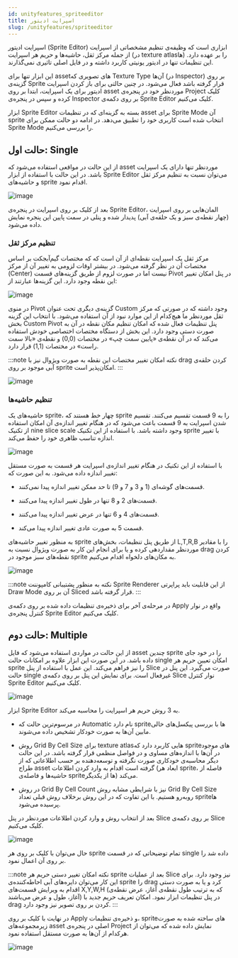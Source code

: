 ```yaml
---
id: unityfeatures_spriteeditor
title: اسپرایت ادیتور
slug: /unityfeatures/spriteeditor
---
```


اسپرایت ادیتور (Sprite Editor) ابزاری است که وظیفه‌ی تنظیم مشخصاتی از اسپرایت از جمله مرکز ثقل، حاشیه‌ها و حریم هر اسپرایت (در texture atlasها) را بر عهده دارد. این تنظیمات تنها در ادیتور یونیتی کاربرد داشته و در فایل اصلی تاثیری نمی‌گذارند.

این ابزار تنها برای assetهای تصویری که Texture Type آن‌ها (در Inspector) بر روی گزینه‌ی Sprite قرار گرفته باشد فعال می‌شود. در چنین حالتی برای باز کردن اسپرایت ادیتور برای یک اسپرایت، ابتدا بر روی asset موردنظر خود در پنجره‌ی Project کلیک کرده و سپس در پنجره‌ی Inspector بر روی دکمه‌ی Sprite Editor کلیک می‌کنیم.

ابزار Sprite Editor بسته به گزینه‌ای که در تنظیمات asset برای Sprite Mode آن sprite انتخاب شده است کاربری خود را تطبیق می‌دهد. در ادامه دو حالت ممکن برای Sprite Mode را بررسی می‌کنیم.

## حالت اول: Single

از این حالت در مواقعی استفاده می‌شود که asset موردنظر تنها دارای یک اسپرایت باشد. در این حالت با استفاده از ابزار Sprite Editor می‌توان نسبت به تنظیم مرکز ثقل و حاشیه‌های sprite اقدام نمود.

![image](/img/sprite_editor_single_mode.png)

بعد از کلیک بر روی اسپرایت در پنجره‌ی Sprite Editor، المان‌هایی بر روی اسپرایت (چهار نقطه‌ی سبز و یک حلقه‌ی آبی) پدیدار شده و پنلی در سمت پایین این پنجره نمایش داده می‌شود.

### تنظیم مرکز ثقل

مرکز ثقل یک اسپرایت نقطه‌ای از آن است که که مختصات گیم‌آبجکت بر اساس مختصات آن در نظر گرفته می‌شود. در بیشتر اوقات لزومی به تغییر آن از مرکز (Center) نیست اما در صورت لزوم از طریق گزینه‌های قسمت Pivot در پنل امکان تغییر این نقطه وجود دارد. این گزینه‌ها عبارتند از:

![image](/img/sprite_editor_pivots.png)

در منوی Pivot گزینه‌ی دیگری تحت عنوان Custom وجود داشته که در صورتی که مرکز ثقل موردنظر ما هیچ‌کدام از این موارد نبود از آن استفاده می‌شود. با انتخاب این گزینه بخش Custom Pivot پنل تنظیمات فعال شده که امکان تنظیم مکان نقطه در آن به صورت دستی وجود دارد. این بخش از دستگاه مختصات اختصاصی خودش استفاده می‌کند که در آن نقطه‌ی «پایین سمت چپ» در مختصات (0,0) و نقطه‌ی «بالا سمت راست» در مختصات (1,1) قرار دارد.

:::note نکته
امکان تغییر مختصات این نقطه به صورت ویژوال نیز با drag کردن حلقه‌ی آبی موجود بر روی sprite امکان‌پذیر است.
:::

![image](/img/sprite_editor_pivot_point.png)

### تنظیم حاشیه‌ها

حاشیه‌های یک sprite، چهار خط هستند که sprite را به 9 قسمت تقسیم می‌کنند. تقسیم شدن اسپرایت به 9 قسمت باعث می‌شود که در هنگام تغییر اندازه‌ی آن امکان استفاده از تکنیک nine slice scale وجود داشته باشد. با استفاده از این تکنیک sprite با تغییر اندازه تناسب ظاهری خود را حفظ می‌کند.

![image](/img/nine_slice_scaling.png)

با استفاده از این تکنیک در هنگام تغییر اندازه‌ی اسپرایت هر قسمت به صورت مستقل تغییر اندازه داده می‌شود. به این صورت که:

* قسمت‌های گوشه‌ای (1 و 3 و 7 و 9) تا حد ممکن تغییر اندازه پیدا نمی‌کنند.

* قسمت‌های 2 و 8 تنها در طول تغییر اندازه پیدا می‌کنند.

* قسمت‌های 4 و 6 تنها در عرض تغییر اندازه پیدا می‌کنند.

* قسمت 5 به صورت عادی تغییر اندازه پیدا می‌کند.

به منظور تغییر حاشیه‌های sprite از طریق پنل تنظیمات، بخش‌های L,T,R,B را با مقادیر موردنظر مقداردهی کرده و یا برای انجام این کار به صورت ویژوال نسبت به drag کردن نقطه‌های سبز موجود در sprite به مکان‌های دلخواه اقدام می‌کنیم.

![image](/img/sprite_editor_borders.png)

:::note نکته
به منظور پشتیبانی کامپوننت Sprite Renderer از این قابلیت باید پراپرتی Draw Mode آن بر روی Sliced قرار گرفته باشد.
:::

در مرحله‌ی آخر برای ذخیره‌ی تنظیمات داده شده بر روی دکمه‌ی Apply واقع در نوار کنترل پنجره‌ی Sprite Editor کلیک می‌کنیم.

## حالت دوم: Multiple

از این حالت در مواردی استفاده می‌شود که فایل asset چندین sprite را در خود جای داده باشد. در این صورت این ابزار علاوه بر امکانات حالت single امکان تعیین حریم هر sprite را نیز فراهم می‌کند. این عمل با استفاده از پنل Slice صورت می‌گیرد. این پنل در حالت single غیرفعال است. برای نمایش این پنل بر روی دکمه‌ی Slice نوار کنترل Sprite Editor کلیک می‌کنیم.

![image](/img/sprite_editor_multiple_mode.png)

ابزار Sprite Editor به 3 روش حریم هر اسپرایت را محاسبه می‌کند.

* در مرسوم‌ترین حالت که Automatic نام دارد spriteها با بررسی پیکسل‌های خالی مابین آن‌ها به صورت خودکار تشخیص داده می‌شوند.

* روش Grid By Cell Size برای texture atlasهایی کاربرد دارد که spriteهای موجود در آن‌ها با اندازه‌های مساوی و در فواصل منظمی قرار گرفته باشد. در این حالت دیگر محاسبه‌ی خودکاری صورت نگرفته و توسعه‌دهنده بر حسب اطلاعاتی که از طراح asset گرفته است اقدام به وارد کردن اطلاعات (ابعاد هر sprite، فاصله از حاشیه‌ها و فاصله‌ی spriteها از یکدیگر) می‌کند.

* در روش Grid By Cell Count نیز با شرایطی مشابه روش Grid By Cell Size روبه‌رو هستیم. با این تفاوت که در این روش برخلاف روش قبلی تعداد spriteها پرسیده می‌شود.

بعد از انتخاب روش و وارد کردن اطلاعات موردنظر در پنل Slice بر روی دکمه‌ی Slice کلیک می‌کنیم.

![image](/img/sprite_editor_slice.png)

حال می‌توان با کلیک بر روی هر sprite تمام توضیحاتی که در قسمت single داده شد را بر روی آن اعمال نمود.

:::note نکته
امکان تغییر دستی حریم هر sprite بعد از عملیات Slice نیز وجود دارد. برای این کار می‌توان دایره‌های آبی احاطه‌کننده‌ی sprite را drag کرد و یا به صورت دستی اقدام به ویرایش قسمت‌های X,Y,W,H (که به ترتیب طول نقطه‌ی آغاز، عرض نقطه‌ی آغاز، طول و عرض می‌باشند) در پنل تنظیمات ابزار نمود. امکان تعریف حریم جدید با drag کردن بر روی تصویر نیز وجود دارد.
:::

در نهایت با کلیک بر روی Apply و ذخیره‌ی تنظیمات، spriteهای ساخته شده به صورت زیرمجموعه‌های asset اصلی در پنجره‌ی Project نمایش داده شده که می‌توان از هرکدام از آن‌ها به صورت مستقل استفاده نمود.

![image](/img/sliced_sprites_in_project_window.png)